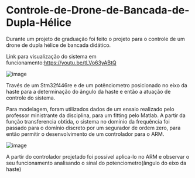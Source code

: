 # Controle-de-Drone-de-Bancada-de-Dupla-Hélice

Durante um projeto de graduação foi feito o projeto para o controle de um drone de dupla hélice de bancada didático.

Link para visualização do sistema em funcionamento:https://youtu.be/tLVo63yABtQ

![image](https://github.com/user-attachments/assets/0d3cc475-eb29-4889-ab2c-14c0d187b2a9)

Través de um Stm32f446re e de um potênciometro posicionado no eixo da haste para a determinação do ângulo da haste e então a atuação de controle do sistema.

Para modelagem, foram utilizados dados de um ensaio realizado pelo professor ministrante da disciplina, para um fitting pelo Matlab. A partir da função transferencia obtida, o sistema no domínio da frequência foi passado para o domínio discreto por um segurador de ordem zero, para então permitir o desenvolvimento de um controlador para o ARM.

![image](https://github.com/user-attachments/assets/a4da5af4-0630-4b0f-aa12-8471ea1101e4)

A partir do controlador projetado foi possível aplica-lo no ARM e observar o seu funcionamento analisando o sinal do potenciometro(ângulo do eixo da haste)
